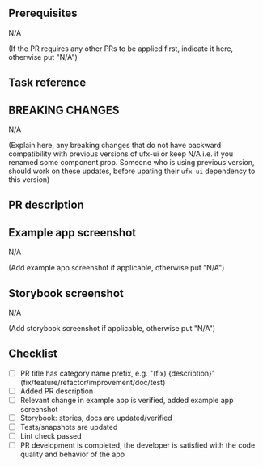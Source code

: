 ## Prerequisites
N/A

(If the PR requires any other PRs to be applied first, indicate it here, otherwise put "N/A")


## Task reference


## BREAKING CHANGES
N/A

(Explain here, any breaking changes that do not have backward compatibility with previous versions of ufx-ui or keep N/A
i.e. if you renamed some component prop. Someone who is using previous version, should work on these updates, before upating their `ufx-ui` dependency to this version)


## PR description




## Example app screenshot
N/A

(Add example app screenshot if applicable, otherwise put "N/A")



## Storybook screenshot
N/A

(Add storybook screenshot if applicable, otherwise put "N/A")



## Checklist
  - [ ] PR title has category name prefix, e.g. "\(fix\) {description}" (fix/feature/refactor/improvement/doc/test)
  - [ ] Added PR description
  - [ ] Relevant change in example app is verified, added example app screenshot
  - [ ] Storybook: stories, docs are updated/verified
  - [ ] Tests/snapshots are updated
  - [ ] Lint check passed
  - [ ] PR development is completed, the developer is satisfied with the code quality and behavior of the app
